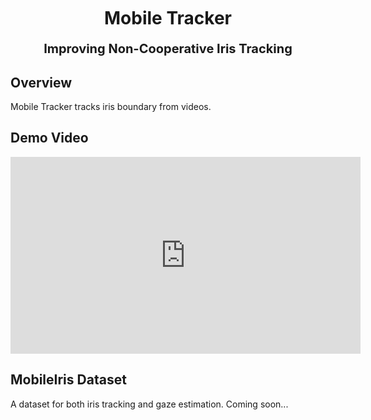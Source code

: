 <style>
.markdown-body h1 {
    border-bottom: none
}
.markdown-body h2 {
    border-bottom: none
}
</style>
<div>
    <br><br><br>
    <h1 style="text-align:center;"><b>Mobile Tracker</b></h1>
    <p style="font-size:20px;text-align:center;"><b>Improving Non-Cooperative Iris Tracking</b></p>
</div>





## **Overview**

Mobile Tracker tracks iris boundary from videos.

## Demo Video



<iframe width="560" height="315" src="https://www.youtube.com/embed/8KmEk8sQ_QA" title="YouTube video player" frameborder="0" allow="accelerometer; autoplay; clipboard-write; encrypted-media; gyroscope; picture-in-picture" allowfullscreen></iframe>

## **MobileIris Dataset**

A dataset for both iris tracking and gaze estimation.
Coming soon...

